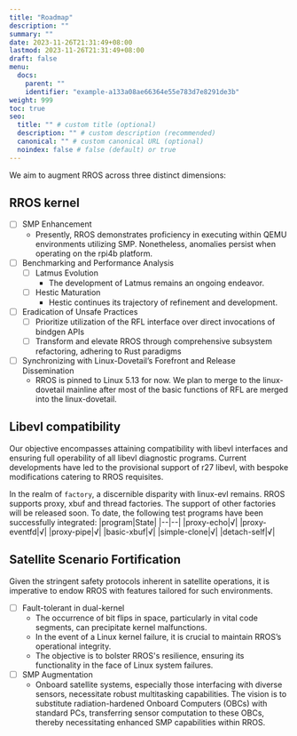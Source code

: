 ```yaml
---
title: "Roadmap"
description: ""
summary: ""
date: 2023-11-26T21:31:49+08:00
lastmod: 2023-11-26T21:31:49+08:00
draft: false
menu:
  docs:
    parent: ""
    identifier: "example-a133a08ae66364e55e783d7e8291de3b"
weight: 999
toc: true
seo:
  title: "" # custom title (optional)
  description: "" # custom description (recommended)
  canonical: "" # custom canonical URL (optional)
  noindex: false # false (default) or true
---
```


We aim to augment RROS across three distinct dimensions:

## RROS kernel

- [ ] SMP Enhancement
  - Presently, RROS demonstrates proficiency in executing within QEMU environments utilizing SMP. Nonetheless, anomalies persist when operating on the rpi4b platform.
- [ ] Benchmarking and Performance Analysis
  - [ ] Latmus Evolution
    - The development of Latmus remains an ongoing endeavor.
  - [ ] Hestic Maturation
    - Hestic continues its trajectory of refinement and development.
- [ ] Eradication of Unsafe Practices
   - [ ] Prioritize utilization of the RFL interface over direct invocations of bindgen APIs
   - [ ] Transform and elevate RROS through comprehensive subsystem refactoring, adhering to Rust paradigms
- [ ] Synchronizing with Linux-Dovetail’s Forefront and Release Dissemination
  - RROS is pinned to Linux 5.13 for now. We plan to merge to the linux-dovetail mainline after most of the basic functions of RFL are merged into the linux-dovetail.


## Libevl compatibility

Our objective encompasses attaining compatibility with libevl interfaces and ensuring full operability of all libevl diagnostic programs. Current developments have led to the provisional support of r27 libevl, with bespoke modifications catering to RROS requisites.

In the realm of `factory`, a discernible disparity with linux-evl remains. RROS supports proxy, xbuf and thread factories. The support of other factories will be released soon. To date, the following test programs have been successfully integrated:
|program|State|
|--|--|
|proxy-echo|√|
|proxy-eventfd|√|
|proxy-pipe|√|
|basic-xbuf|√|
|simple-clone|√|
|detach-self|√|

## Satellite Scenario Fortification

Given the stringent safety protocols inherent in satellite operations, it is imperative to endow RROS with features tailored for such environments.

- [ ] Fault-tolerant in dual-kernel
  - The occurrence of bit flips in space, particularly in vital code segments, can precipitate kernel malfunctions.
  - In the event of a Linux kernel failure, it is crucial to maintain RROS’s operational integrity.
  - The objective is to bolster RROS's resilience, ensuring its functionality in the face of Linux system failures.
- [ ] SMP Augmentation
  - Onboard satellite systems, especially those interfacing with diverse sensors, necessitate robust multitasking capabilities. The vision is to substitute radiation-hardened Onboard Computers (OBCs) with standard PCs, transferring sensor computation to these OBCs, thereby necessitating enhanced SMP capabilities within RROS.